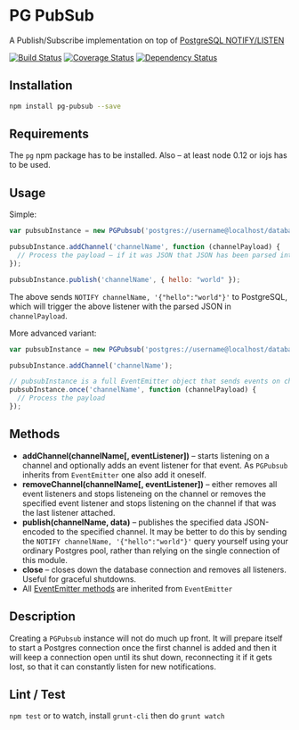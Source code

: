 # PG PubSub

A Publish/Subscribe implementation on top of [PostgreSQL NOTIFY/LISTEN](http://www.postgresql.org/docs/9.3/static/sql-notify.html)


[![Build Status](https://travis-ci.org/voxpelli/node-pg-pubsub.svg?branch=master)](https://travis-ci.org/voxpelli/node-pg-pubsub)
[![Coverage Status](https://coveralls.io/repos/voxpelli/node-pg-pubsub/badge.svg)](https://coveralls.io/r/voxpelli/node-pg-pubsub)
[![Dependency Status](https://gemnasium.com/voxpelli/node-pg-pubsub.svg)](https://gemnasium.com/voxpelli/node-pg-pubsub)

## Installation

```bash
npm install pg-pubsub --save
```

## Requirements

The `pg` npm package has to be installed. Also – at least node 0.12 or iojs has to be used.

## Usage

Simple:

```javascript
var pubsubInstance = new PGPubsub('postgres://username@localhost/database');

pubsubInstance.addChannel('channelName', function (channelPayload) {
  // Process the payload – if it was JSON that JSON has been parsed into an object for you
});

pubsubInstance.publish('channelName', { hello: "world" });
```

The above sends `NOTIFY channelName, '{"hello":"world"}'` to PostgreSQL, which will trigger the above listener with the parsed JSON in `channelPayload`.

More advanced variant:

```javascript
var pubsubInstance = new PGPubsub('postgres://username@localhost/database');

pubsubInstance.addChannel('channelName');

// pubsubInstance is a full EventEmitter object that sends events on channel names
pubsubInstance.once('channelName', function (channelPayload) {
  // Process the payload
});
```

## Methods

* **addChannel(channelName[, eventListener])** – starts listening on a channel and optionally adds an event listener for that event. As `PGPubsub` inherits from `EventEmitter` one also add it oneself.
* **removeChannel(channelName[, eventListener])** – either removes all event listeners and stops listeneing on the channel or removes the specified event listener and stops listening on the channel if that was the last listener attached.
* **publish(channelName, data)** – publishes the specified data JSON-encoded to the specified channel. It may be better to do this by sending the `NOTIFY channelName, '{"hello":"world"}'` query yourself using your ordinary Postgres pool, rather than relying on the single connection of this module.
* **close** – closes down the database connection and removes all listeners. Useful for graceful shutdowns.
* All [EventEmitter methods](http://nodejs.org/api/events.html#events_class_events_eventemitter) are inherited from `EventEmitter`

## Description

Creating a `PGPubsub` instance will not do much up front. It will prepare itself to start a Postgres connection once the first channel is added and then it will keep a connection open until its shut down, reconnecting it if it gets lost, so that it can constantly listen for new notifications.

## Lint / Test

`npm test` or to watch, install `grunt-cli` then do `grunt watch`
